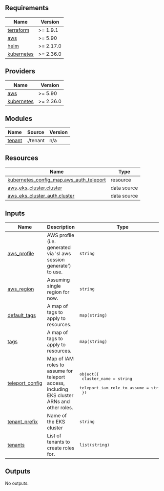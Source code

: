 <!-- BEGIN_TF_DOCS -->
## Requirements

| Name | Version |
|------|---------|
| <a name="requirement_terraform"></a> [terraform](#requirement\_terraform) | >= 1.9.1 |
| <a name="requirement_aws"></a> [aws](#requirement\_aws) | >= 5.90 |
| <a name="requirement_helm"></a> [helm](#requirement\_helm) | >= 2.17.0 |
| <a name="requirement_kubernetes"></a> [kubernetes](#requirement\_kubernetes) | >= 2.36.0 |

## Providers

| Name | Version |
|------|---------|
| <a name="provider_aws"></a> [aws](#provider\_aws) | >= 5.90 |
| <a name="provider_kubernetes"></a> [kubernetes](#provider\_kubernetes) | >= 2.36.0 |

## Modules

| Name | Source | Version |
|------|--------|---------|
| <a name="module_tenant"></a> [tenant](#module\_tenant) | ./tenant | n/a |

## Resources

| Name | Type |
|------|------|
| [kubernetes_config_map.aws_auth_teleport](https://registry.terraform.io/providers/hashicorp/kubernetes/latest/docs/resources/config_map) | resource |
| [aws_eks_cluster.cluster](https://registry.terraform.io/providers/hashicorp/aws/latest/docs/data-sources/eks_cluster) | data source |
| [aws_eks_cluster_auth.cluster](https://registry.terraform.io/providers/hashicorp/aws/latest/docs/data-sources/eks_cluster_auth) | data source |

## Inputs

| Name | Description | Type | Default | Required |
|------|-------------|------|---------|:--------:|
| <a name="input_aws_profile"></a> [aws\_profile](#input\_aws\_profile) | AWS profile (i.e. generated via 'sl aws session generate') to use. | `string` | n/a | yes |
| <a name="input_aws_region"></a> [aws\_region](#input\_aws\_region) | Assuming single region for now. | `string` | n/a | yes |
| <a name="input_default_tags"></a> [default\_tags](#input\_default\_tags) | A map of tags to apply to resources. | `map(string)` | n/a | yes |
| <a name="input_tags"></a> [tags](#input\_tags) | A map of tags to apply to resources. | `map(string)` | n/a | yes |
| <a name="input_teleport_config"></a> [teleport\_config](#input\_teleport\_config) | Map of IAM roles to assume for teleport access, including EKS cluster ARNs and other roles. | <pre>object({<br/>    cluster_name                = string<br/>    teleport_iam_role_to_assume = string<br/>  })</pre> | n/a | yes |
| <a name="input_tenant_prefix"></a> [tenant\_prefix](#input\_tenant\_prefix) | Name of the EKS cluster | `string` | n/a | yes |
| <a name="input_tenants"></a> [tenants](#input\_tenants) | List of tenants to create roles for. | `list(string)` | n/a | yes |

## Outputs

No outputs.
<!-- END_TF_DOCS -->
